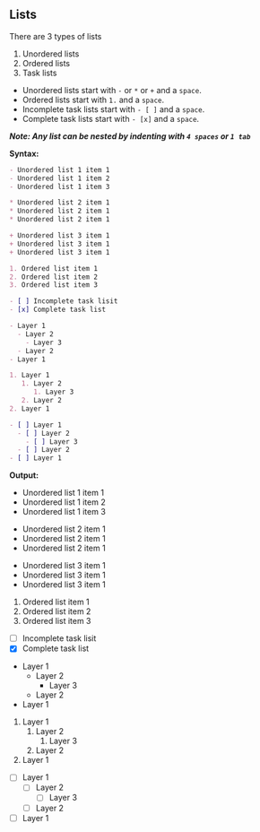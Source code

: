 ## Lists

There are 3 types of lists
1. Unordered lists
2. Ordered lists
3. Task lists

- Unordered lists start with `-` or `*` or `+` and a `space`.
- Ordered lists start with `1.` and a `space`. 
- Incomplete task lists start with `- [ ]` and a `space`.
- Complete task lists start with `- [x]` and a `space`.

***Note: Any list can be nested by indenting with `4 spaces` or `1 tab`***

**Syntax:**

```markdown
- Unordered list 1 item 1
- Unordered list 1 item 2
- Unordered list 1 item 3

* Unordered list 2 item 1
* Unordered list 2 item 1
* Unordered list 2 item 1

+ Unordered list 3 item 1
+ Unordered list 3 item 1
+ Unordered list 3 item 1

1. Ordered list item 1
2. Ordered list item 2
3. Ordered list item 3

- [ ] Incomplete task lisit
- [x] Complete task list

- Layer 1
  - Layer 2
    - Layer 3
  - Layer 2
- Layer 1

1. Layer 1
   1. Layer 2
      1. Layer 3
   2. Layer 2
2. Layer 1

- [ ] Layer 1
  - [ ] Layer 2
    - [ ] Layer 3 
  - [ ] Layer 2
- [ ] Layer 1
```

**Output:**

- Unordered list 1 item 1
- Unordered list 1 item 2
- Unordered list 1 item 3

* Unordered list 2 item 1
* Unordered list 2 item 1
* Unordered list 2 item 1

+ Unordered list 3 item 1
+ Unordered list 3 item 1
+ Unordered list 3 item 1

1. Ordered list item 1
2. Ordered list item 2
3. Ordered list item 3

- [ ] Incomplete task lisit
- [x] Complete task list

- Layer 1
  - Layer 2
    - Layer 3
  - Layer 2
- Layer 1

1. Layer 1
   1. Layer 2
      1. Layer 3
   2. Layer 2
2. Layer 1

- [ ] Layer 1
  - [ ] Layer 2
    - [ ] Layer 3 
  - [ ] Layer 2
- [ ] Layer 1